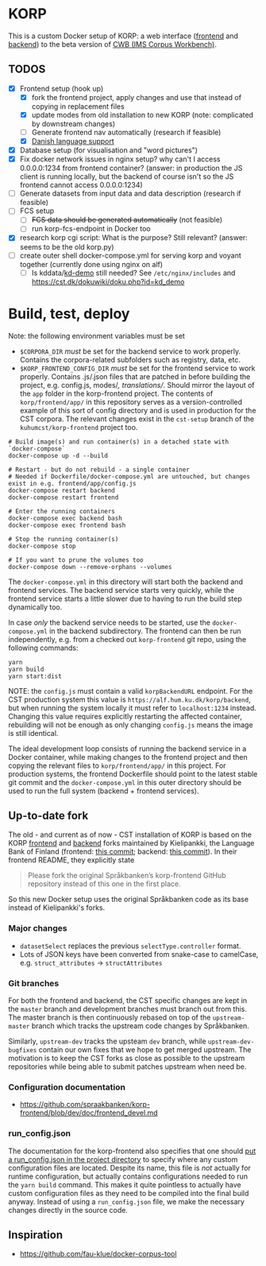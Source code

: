 KORP
====
This is a custom Docker setup of KORP: a web interface ([frontend](https://github.com/spraakbanken/korp-frontend) and [backend](https://github.com/spraakbanken/korp-backend)) to the beta version of [CWB (IMS Corpus Workbench)](http://cwb.sourceforge.net/beta.php).

TODOS
-----
* [x] Frontend setup (hook up)
  - [x] fork the frontend project, apply changes and use that instead of copying in replacement files
  - [x] update modes from old installation to new KORP (note: complicated by downstream changes)
  - [ ] Generate frontend nav automatically (research if feasible)
  - [x] [Danish language support](https://github.com/spraakbanken/korp-frontend/blob/dev/doc/frontend_devel.md#adding-languages)
* [x] Database setup (for visualisation and "word pictures")
* [x] Fix docker network issues in nginx setup? why can't I access 0.0.0.0:1234 from frontend container? (answer: in production the JS client is running locally, but the backend of course isn't so the JS frontend cannot access 0.0.0.0:1234)
* [ ] Generate datasets from input data and data description (research if feasible)
* [ ] FCS setup
    - [ ] ~~FCS data should be generated automatically~~ (not feasible)
    - [ ] run korp-fcs-endpoint in Docker too
* [x] research korp cgi script: What is the purpose? Still relevant? (answer: seems to be the old korp.py)
* [ ] create outer shell docker-compose.yml for serving korp and voyant together (currently done using nginx on alf)
    - [ ] Is kddata/[kd-demo](https://alf.hum.ku.dk/kd-demo/) still needed? See `/etc/nginx/includes` and https://cst.dk/dokuwiki/doku.php?id=kd_demo

Build, test, deploy
===================
Note: the following environment variables must be set

* `$CORPORA_DIR` _must_ be set for the backend service to work properly. Contains the corpora-related subfolders such as registry, data, etc.
* `$KORP_FRONTEND_CONFIG_DIR` _must_ be set for the frontend service to work properly. Contains .js/.json files that are patched in before building the project, e.g. config.js, modes/*, translations/*. Should mirror the layout of the `app` folder in the korp-frontend project. The contents of `korp/frontend/app/` in this repository serves as a version-controlled example of this sort of config directory and is used in production for the CST corpora. The relevant changes exist in the `cst-setup` branch of the `kuhumcst/korp-frontend` project too.

```
# Build image(s) and run container(s) in a detached state with `docker-compose`
docker-compose up -d --build

# Restart - but do not rebuild - a single container
# Needed if Dockerfile/docker-compose.yml are untouched, but changes exist in e.g. frontend/app/config.js
docker-compose restart backend
docker-compose restart frontend

# Enter the running containers
docker-compose exec backend bash
docker-compose exec frontend bash

# Stop the running container(s)
docker-compose stop

# If you want to prune the volumes too
docker-compose down --remove-orphans --volumes

```

The `docker-compose.yml` in this directory will start both the backend and frontend services. The backend service starts very quickly, while the frontend service starts a little slower due to having to run the build step dynamically too. 

In case _only_ the backend service needs to be started, use the `docker-compose.yml` in the backend subdirectory. The frontend can then be run independently, e.g. from a checked out `korp-frontend` git repo, using the following commands:

```
yarn
yarn build
yarn start:dist
```

NOTE: the `config.js` must contain a valid `korpBackendURL` endpoint. For the CST production system this value is `https://alf.hum.ku.dk/korp/backend`, but when running the system locally it must refer to `localhost:1234` instead. Changing this value requires explicitly restarting the affected container, rebuilding will not be enough as only changing `config.js` means the image is still identical.

The ideal development loop consists of running the backend service in a Docker container, while making changes to the frontend project and then copying the relevant files to `korp/frontend/app/` in this project. For production systems, the frontend Dockerfile should point to the latest stable git commit and the `docker-compose.yml` in this outer directory should be used to run the full system (backend + frontend services).

Up-to-date fork
---------------
The old - and current as of now - CST installation of KORP is based on the KORP [frontend](https://github.com/CSCfi/Kielipankki-korp-frontend) and [backend](https://github.com/CSCfi/Kielipankki-korp-backend) forks maintained by  Kielipankki, the Language Bank of Finland (frontend: [this commit](https://github.com/CSCfi/Kielipankki-korp-frontend/commit/c405880462eae55000fd56c5d039050e132b87f7); backend: [this commit](https://github.com/CSCfi/Kielipankki-korp-backend/commit/c1d6a83f2511e7bbd9dddfa5c0089a13dc687001)). In their frontend README, they explicitly state

> Please fork the original Språkbanken’s korp-frontend GitHub repository instead of this one in the first place.

So this new Docker setup uses the original Språkbanken code as its base instead of Kielipankki's forks.

### Major changes
* `datasetSelect` replaces the previous `selectType.controller` format.
* Lots of JSON keys have been converted from snake-case to camelCase, e.g. `struct_attributes` -> `structAttributes`

### Git branches
For both the frontend and backend, the CST specific changes are kept in the `master` branch and development branches must branch out from this. The master branch is then continuously rebased on top of the `upstream-master` branch which tracks the upstream code changes by Språkbanken.

Similarly, `upstream-dev` tracks the upsteam `dev` branch, while `upstream-dev-bugfixes` contain our own fixes that we hope to get merged upstream. The motivation is to keep the CST forks as close as possible to the upstream repositories while being able to submit patches upstream when need be.

### Configuration documentation
* https://github.com/spraakbanken/korp-frontend/blob/dev/doc/frontend_devel.md

### run_config.json
The documentation for the korp-frontend also specifies that one should [put a run_config.json in the project directory](https://github.com/spraakbanken/korp-frontend/blob/dev/doc/frontend_devel.md#configuration) to specify where any custom configuration files are located. Despite its name, this file is _not_ actually for runtime configuration, but actually contains configurations needed to run the `yarn build` command. This makes it quite pointless to actually have custom configuration files as they need to be compiled into the final build anyway. Instead of using a `run_config.json` file, we make the necessary changes directly in the source code.

Inspiration
-----------
* https://github.com/fau-klue/docker-corpus-tool
